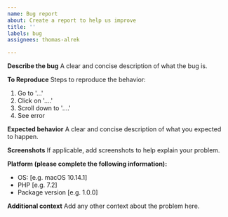 ```yaml
---
name: Bug report
about: Create a report to help us improve
title: ''
labels: bug
assignees: thomas-alrek

---
```


**Describe the bug**
A clear and concise description of what the bug is.

**To Reproduce**
Steps to reproduce the behavior:
1. Go to '...'
2. Click on '....'
3. Scroll down to '....'
4. See error

**Expected behavior**
A clear and concise description of what you expected to happen.

**Screenshots**
If applicable, add screenshots to help explain your problem.

**Platform (please complete the following information):**
 - OS: [e.g. macOS 10.14.1]
 - PHP [e.g. 7.2]
 - Package version [e.g. 1.0.0]

**Additional context**
Add any other context about the problem here.
